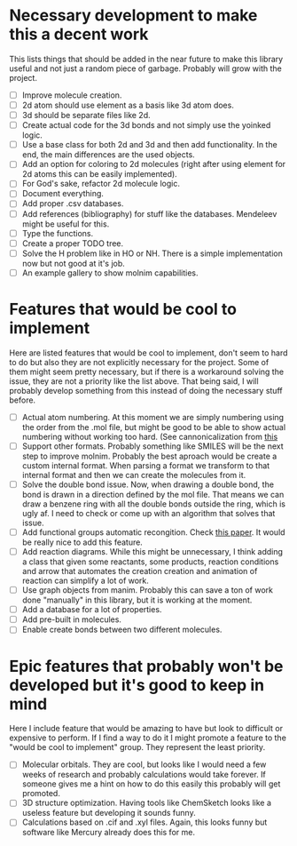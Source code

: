 # Necessary development to make this a decent work

This lists things that should be added in the near future to make this library useful and not just a random piece of garbage. Probably will grow with the project.

* [ ] Improve molecule creation.
* [ ] 2d atom should use element as a basis like 3d atom does.
* [ ] 3d should be separate files like 2d.
* [ ] Create actual code for the 3d bonds and not simply use the yoinked logic.
* [ ] Use a base class for both 2d and 3d and then add functionality. In the end, the main differences are the used objects.
* [ ] Add an option for coloring to 2d molecules (right after using element for 2d atoms this can be easily implemented).
* [ ] For God's sake, refactor 2d molecule logic.
* [ ] Document everything.
* [ ] Add proper .csv databases.
* [ ] Add references (bibliography) for stuff like the databases. Mendeleev might be useful for this.
* [ ] Type the functions.
* [ ] Create a proper TODO tree.
* [ ] Solve the H problem like in HO or NH. There is a simple implementation now but not good at it's job.
* [ ] An example gallery to show molnim capabilities.

# Features that would be cool to implement

Here are listed features that would be cool to implement, don't seem to hard to do but also they are not explicitly necessary for the project. Some of them might seem pretty necessary, but if there is a workaround solving the issue, they are not a priority like the list above. That being said, I will probably develop something from this instead of doing the necessary stuff before.

* [ ] Actual atom numbering. At this moment we are simply numbering using the order from the .mol file, but might be good to be able to show actual numbering without working too hard. (See cannonicalization from [this](https://pubs.acs.org/doi/10.1021/acs.jcim.5b00543)
* [ ] Support other formats. Probably something like SMILES will be the next step to improve molnim. Probably the best aproach would be create a custom internal format. When parsing a format we transform to that internal format and then we can create the molecules from it.
* [ ] Solve the double bond issue. Now, when drawing a double bond, the bond is drawn in a direction defined by the mol file. That means we can draw a benzene ring with all the double bonds outside the ring, which is ugly af. I need to check or come up with an algorithm that solves that issue.
* [ ] Add functional groups automatic recongition. Check [this paper](https://jcheminf.biomedcentral.com/articles/10.1186/s13321-017-0225-z). It would be really nice to add this feature.
* [ ] Add reaction diagrams. While this might be unnecessary, I think adding a class that given some reactants, some products, reaction conditions and arrow that automates the creation creation and animation of reaction can simplify a lot of work.
* [ ] Use graph objects from manim. Probably this can save a ton of work done "manually" in this library, but it is working at the moment.
* [ ] Add a database for a lot of properties.
* [ ] Add pre-built in molecules.
* [ ] Enable create bonds between two different molecules.

# Epic features that probably won't be developed but it's good to keep in mind

Here I include feature that would be amazing to have but look to difficult or expensive to perform. If I find a way to do it I might promote a feature to the "would be cool to implement" group. They represent the least priority.

* [ ] Molecular orbitals. They are cool, but looks like I would need a few weeks of research and probably calculations would take forever. If someone gives me a hint on how to do this easily this probably will get promoted.
* [ ] 3D structure optimization. Having tools like ChemSketch looks like a useless feature but developing it sounds funny.
* [ ] Calculations based on .cif and .xyl files. Again, this looks funny but software like Mercury already does this for me.

